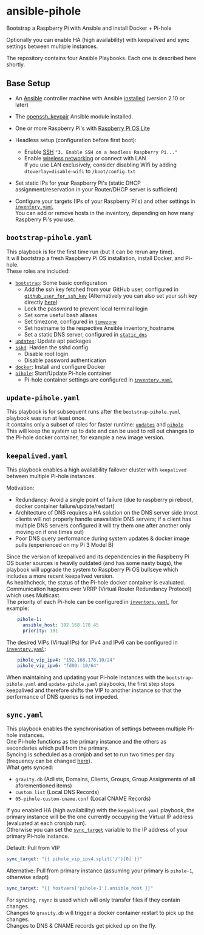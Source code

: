 # ansible-pihole
Bootstrap a Raspberry Pi with Ansible and install Docker + Pi-hole

Optionally you can enable HA (high availability) with keepalived and sync settings between multiple instances.

The repository contains four Ansible Playbooks. Each one is described here shortly.

## Base Setup
- An [Ansible](https://www.ansible.com/) controller machine with Ansible [installed](https://docs.ansible.com/ansible/latest/installation_guide/index.html) (version 2.10 or later)
- The [openssh_keypair](https://docs.ansible.com/ansible/latest/collections/community/crypto/openssh_keypair_module.html) Ansible module installed.
- One or more Raspberry Pi's with [Raspberry Pi OS Lite](https://www.raspberrypi.org/software/operating-systems/#raspberry-pi-os-32-bit)
- Headless setup (configuration before first boot):
  - Enable [SSH](https://www.raspberrypi.org/documentation/remote-access/ssh/README.md) `"3. Enable SSH on a headless Raspberry Pi..."`
  - Enable [wireless networking](https://www.raspberrypi.org/documentation/configuration/wireless/headless.md) or connect with LAN  
    If you use LAN exclusively, consider disabling Wifi by adding `dtoverlay=disable-wifi` to `/boot/config.txt`

- Set static IPs for your Raspberry Pi's (static DHCP assignment/reservation in your Router/DHCP server is sufficient)
- Configure your targets (IPs of your Raspberry Pi's) and other settings in [`inventory.yaml`](inventory.yaml)  
You can add or remove hosts in the inventory, depending on how many Raspberry Pi's you use.

## `bootstrap-pihole.yaml`
This playbook is for the first time run (but it can be rerun any time).  
It will bootstrap a fresh Raspberry Pi OS installation, install Docker, and Pi-hole.  
These roles are included:
- [`bootstrap`](roles/bootstrap/tasks/main.yaml): Some basic configuration  
  - Add the ssh key fetched from your GitHub user, configured in [`github_user_for_ssh_key`](inventory.yaml#L13) (Alternatively you can also set your ssh key directly [here](roles/bootstrap/tasks/main.yaml#L3))
  - Lock the password to prevent local terminal login
  - Set some useful bash aliases
  - Set timezone, configured in [`timezone`](inventory.yaml#L14)
  - Set hostname to the respective Ansible inventory_hostname
  - Set a static DNS server, configured in [`static_dns`](inventory.yaml#L15)
- [`updates`](roles/updates/tasks/main.yaml): Update apt packages
- [`sshd`](roles/sshd/tasks/main.yaml): Harden the sshd config  
  - Disable root login
  - Disable password authentication
- [`docker`](roles/docker/tasks/main.yaml): Install and configure Docker
- [`pihole`](roles/pihole/tasks/main.yaml): Start/Update Pi-hole container
  - Pi-hole container settings are configured in [`inventory.yaml`](inventory.yaml#L17-L24)

## `update-pihole.yaml`
This playbook is for subsequent runs after the `bootstrap-pihole.yaml` playbook was run at least once.  
It contains only a subset of roles for faster runtime: [`updates`](roles/updates/tasks/main.yaml) and [`pihole`](roles/pihole/tasks/main.yaml)  
This will keep the system up to date and can be used to roll out changes to the Pi-hole docker container, for example a new image version.

## `keepalived.yaml`
This playbook enables a high availability failover cluster with `keepalived` between multiple Pi-hole instances.  

Motivation:  
- Redundancy: Avoid a single point of failure (due to raspberry pi reboot, docker container failure/update/restart)
- Architecture of DNS requires a HA solution on the DNS server side (most clients will not properly handle unavailable DNS servers; if a client has multiple DNS servers configured it will try them one after another only moving on if one times out)
- Poor DNS query performance during system updates & docker image pulls (experienced on my Pi 3 Model B)

Since the version of keepalived and its dependencies in the Raspberry Pi OS buster sources is heavily outdated (and has some nasty bugs), the playbook will upgrade the system to Raspberry Pi OS bullseye which includes a more recent keepalived version.  
As healthcheck, the status of the Pi-hole docker container is evaluated.  
Communication happens over VRRP (Virtual Router Redundancy Protocol) which uses Multicast.  
The priority of each Pi-hole can be configured in [`inventory.yaml`](inventory.yaml), for example:
```yaml
    pihole-1:
      ansible_host: 192.168.178.45
      priority: 101
```
The desired VIPs (Virtual IPs) for IPv4 and IPv6 can be configured in [`inventory.yaml`](inventory.yaml#L25-L26):
```yaml
    pihole_vip_ipv4: "192.168.178.10/24"
    pihole_vip_ipv6: "fd00::10/64"
```

When maintaining and updating your Pi-hole instances with the `bootstrap-pihole.yaml` and `update-pihole.yaml` playbooks, the first step stops keepalived and therefore shifts the VIP to another instance so that the performance of DNS queries is not impeded.

## `sync.yaml`
This playbook enables the synchronisation of settings between multiple Pi-hole instances.  
One Pi-hole functions as the primary instance and the others as secondaries which pull from the primary.  
Syncing is scheduled as a cronjob and set to run two times per day (frequency can be changed [here](roles/sync/tasks/main.yaml#L28)).  
What gets synced:
- `gravity.db` (Adlists, Domains, Clients, Groups, Group Assignments of all aforementioned items)
- `custom.list` (Local DNS Records)
- `05-pihole-custom-cname.conf` (Local CNAME Records)

If you enabled HA (high availability) with the `keepalived.yaml` playbook, the primary instance will be the one currently occupying the Virtual IP address (evaluated at each cronjob run).  
Otherwise you can set the [`sync_target`](inventory.yaml#L27) variable to the IP address of your primary Pi-hole instance.

Default: Pull from VIP
```yaml
sync_target: "{{ pihole_vip_ipv4.split('/')[0] }}"
```
Alternative: Pull from primary instance (assuming your primary is `pihole-1`, otherwise adapt)
```yaml
sync_target: "{{ hostvars['pihole-1'].ansible_host }}"
```

For syncing, `rsync` is used which will only transfer files if they contain changes.  
Changes to `gravity.db` will trigger a docker container restart to pick up the changes.  
Changes to DNS & CNAME records get picked up on the fly.
